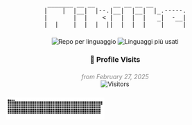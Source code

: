 <div align="center">
<pre>
 _______ __ __     __ __ __ __         
|    |  |__|  |--.|__|  |__|  |_.-----.
|       |  |    < |  |  |  |   _|  -__|
|__|____|__|__|__||__|__|__|____|_____|
</pre>
</div>

###

<div align="center">
  <img src="https://github-profile-summary-cards.vercel.app/api/cards/repos-per-language?username=Nikilites&theme=merko" height="150" alt="Repo per linguaggio"/>
  <img src="https://github-profile-summary-cards.vercel.app/api/cards/most-commit-language?username=Nikilites&theme=merko" height="150" alt="Linguaggi più usati"/>
</div>

###

<div align="center">
  <h3>🚀 Profile Visits</h3>
  <h6 style="margin: 0; padding-top: 5px; color: #888">from February 27, 2025</h6>
  <img src="https://komarev.com/ghpvc/?username=Nikilites&color=blueviolet&style=flat" alt="Visitors"/>
</div>

###

<img src="https://raw.githubusercontent.com/Nikilites/Nikilites/output/snake.svg" alt="Snake animation" width="45%"/>
